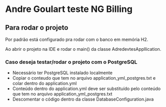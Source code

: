 # Andre Goulart teste NG Billing

## Para rodar o projeto
Por padrão está configurado pra rodar com o banco em memória H2.

Ao abrir o projeto na IDE e rodar o main() da classe AdredevtesAppllication.

### Caso deseja testar/rodar o projeto com o PostgreSQL
- Necessário ter PostgreSQL instalado localmente
- Copiar o conteudo que tem no arquivo application_yml_postgres.txt e colar dentro do application.yml
- Conteúdo dentro do application.yml deve ser substituído pelo conteúdo que tem no arquivo application_yml_postgres.txt
- Descomentar o código dentro da classe DatabaseConfiguration.java